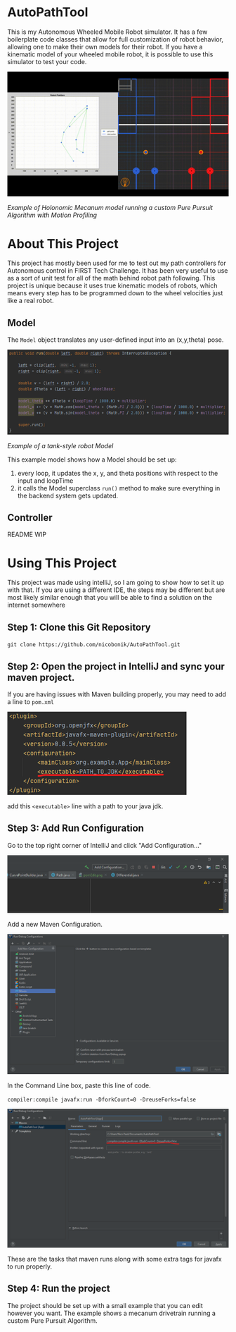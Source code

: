 # AutoPathTool

This is my Autonomous Wheeled Mobile Robot simulator. It has a few boilerplate code classes that allow for full customization of robot behavior, allowing one to make their own models for their robot. 
If you have a kinematic model of your wheeled mobile robot, it is possible to use this simulator to test your code. 

![Auto Path GIF](https://github.com/nicobonik/AutoPathTool/blob/main/docs/images/2021-10-23%2010-13-40.gif)

*Example of Holonomic Mecanum model running a custom Pure Pursuit Algorithm with Motion Profiling*

# About This Project

This project has mostly been used for me to test out my path controllers for Autonomous control in FIRST Tech Challenge. It has been very useful to use as a sort of unit test for all of the math behind robot path following.
This project is unique because it uses true kinematic models of robots, which means every step has to be programmed down to the wheel velocities just like a real robot.

## Model

The `Model` object translates any user-defined input into an (x,y,theta) pose. 

![diff example](https://github.com/nicobonik/AutoPathTool/blob/main/docs/images/diffModel.png)

*Example of a tank-style robot Model*

This example model shows how a Model should be set up:
1. every loop, it updates the x, y, and theta positions with respect to the input and loopTime
2. it calls the Model superclass `run()` method to make sure everything in the backend system gets updated.

## Controller
 README WIP


# Using This Project
This project was made using intelliJ, so I am going to show how to set it up with that. If you are using a different IDE, the steps may be different but are most likely similar enough that you will be able to find a solution on the internet somewhere

## Step 1: Clone this Git Repository

`git clone https://github.com/nicobonik/AutoPathTool.git`

## Step 2: Open the project in IntelliJ and sync your maven project. 

If you are having issues with Maven building properly, you may need to add a line to `pom.xml`

![pom.xml edit](https://github.com/nicobonik/AutoPathTool/blob/main/docs/images/pomEdit.png)

add this `<executable>` line with a path to your java jdk.

## Step 3: Add Run Configuration

Go to the top right corner of IntelliJ and click "Add Configuration..."

![add config](https://github.com/nicobonik/AutoPathTool/blob/main/docs/images/addConfig.png)

Add a new Maven Configuration.

![maven add config](https://github.com/nicobonik/AutoPathTool/blob/main/docs/images/mavenAddConfig.png)

In the Command Line box, paste this line of code. 

`compiler:compile javafx:run -DforkCount=0 -DreuseForks=false`

![run parameters](https://github.com/nicobonik/AutoPathTool/blob/main/docs/images/runParams.png)

These are the tasks that maven runs along with some extra tags for javafx to run properly.

## Step 4: Run the project

The project should be set up with a small example that you can edit however you want. The example shows a mecanum drivetrain running a custom Pure Pursuit Algorithm.
